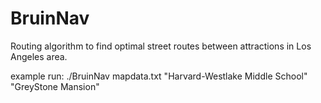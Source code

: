 # BruinNav
Routing algorithm to find optimal street routes between attractions in Los Angeles area.

example run:
./BruinNav mapdata.txt "Harvard-Westlake Middle School" "GreyStone Mansion"

